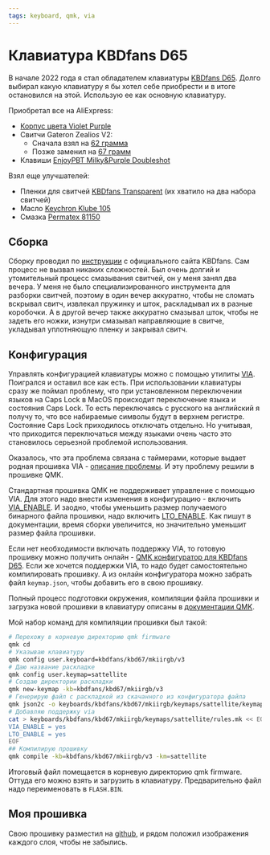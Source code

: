 ```yaml
---
tags: keyboard, qmk, via
---
```


# Клавиатура KBDfans D65

В начале 2022 года я стал обладателем клавиатуры [KBDfans D65][1]. Долго выбирал
какую клавиатуру я бы хотел себе приобрести и в итоге остановился на этой.
Использую ее как основную клавиатуру.

Приобретал все на AliExpress:
- [Корпус цвета Violet Purple][2]
- Свитчи Gateron Zealio*s* V2:
  + Сначала взял на [62 грамма][3]
  + Позже заменил на [67 грамм][4]
- Клавиши [EnjoyPBT Milky&Purple Doubleshot][5]

Взял еще улучшателей:
- Пленки для свитчей [KBDfans Transparent][6] (их хватило на два набора свитчей)
- Масло [Keychron Klube 105][7]
- Смазка [Permatex 81150][8]


## Сборка

Сборку проводил по [инструкции][9] с официального сайта KBDfans. Сам процесс не
вызвал никаких сложностей. Был очень долгий и утомительный процесс смазывания
свитчей, он у меня занял два вечера. У меня не было специализированного
инструмента для разборки свитчей, поэтому в один вечер аккуратно, чтобы не
сломать вскрывал свитч, извлекал пружинку и шток, раскладывал их в разные
коробочки. А в другой вечер также аккуратно смазывал шток, чтобы не задеть его
ножки, изнутри смазывал направляющие в свитче, укладывал уплотняющую пленку и
закрывал свитч.

## Конфигурация

Управлять конфигурацией клавиатуры можно с помощью утилиты [VIA][10].
Поигрался и оставил все как есть. При использовании клавиатуры сразу же поймал
проблему, что при установленном переключении языков на Caps Lock в MacOS
происходит переключение языка и состояния Caps Lock. То есть переключаясь с
русского на английский я получу то, что все набираемые символы будут в верхнем
регистре. Состояние Caps Lock приходилось отключать отдельно. Но учитывая, что
приходится переключаться между языками очень часто это становилось серьезной
проблемой использования.

Оказалось, что эта проблема связана с таймерами, которые выдает родная прошивка
VIA - [описание проблемы][11]. И эту проблему решили в прошивке QMK.


Стандартная прошивка QMK не поддерживает управление с помощью VIA. Для этого
надо внести изменения в конфигурацию - включить [VIA_ENABLE][12]. И заодно,
чтобы уменьшить размер получаемого бинарного файла прошивки, надо включить
[LTO_ENABLE][13]. Как пишут в документации, время сборки увеличится, но
значительно уменьшит размер файла прошивки.

Если нет необходимости включать поддержку VIA, то готовую прошивку можно
получить онлайн - [QMK конфигуратор для KBDfans D65][14]. Если же хочется
поддержки VIA, то надо будет самостоятельно компилировать прошивку. А из онлайн
конфигуратора можно забрать файл `keymap.json`, чтобы добавить его в свою
прошивку.

Полный процесс подготовки окружения, компиляции файла прошивки и загрузка новой
прошивки в клавиатуру описаны в [документации QMK][15].

Мой набор команд для компиляции прошивки был такой:
```bash
# Перехожу в корневую директорию qmk firmware
qmk cd
# Указываю клавиатуру
qmk config user.keyboard=kbdfans/kbd67/mkiirgb/v3
# Даю название раскладке
qmk config user.keymap=sattellite
# Создаю директории раскладки
qmk new-keymap -kb=kbdfans/kbd67/mkiirgb/v3
# Генерирую файл с раскладкой из скачанного из конфигуратора файла
qmk json2c -o keyboards/kbdfans/kbd67/mkiirgb/keymaps/sattellite/keymap.c ~/Downloads/keymap.json
# Добавляю поддержку via
cat > keyboards/kbdfans/kbd67/mkiirgb/keymaps/sattellite/rules.mk << EOF
VIA_ENABLE = yes
LTO_ENABLE = yes
EOF
## Компилирую прошивку
qmk compile -kb=kbdfans/kbd67/mkiirgb/v3 -km=sattellite
```

Итоговый файл помещается в корневую директорию qmk firmware. Оттуда его можно
взять и загрузить в клавиатуру. Предварительно файл надо переименовать в
`FLASH.BIN`.

## Моя прошивка

Свою прошивку разместил на [github][16], и рядом положил изображения каждого
слоя, чтобы не забылись.


[1]:  https://kbdfans.com/products/icd65-mechanical-keyboard-kit
[2]:  https://aliexpress.com/item/1005002300724821.html
[3]:  https://aliexpress.com/item/1005002050402909.html?sku_id=12000018558464849
[4]:  https://aliexpress.com/item/1005002050402909.html?sku_id=12000018558471873
[5]:  https://aliexpress.com/item/1005003504374566.html
[6]:  https://aliexpress.com/item/1005002147892603.html?sku_id=12000018890780033
[7]:  https://aliexpress.com/item/1005003226619341.html?sku_id=12000024746449222
[8]:  https://aliexpress.com/item/1005003318129422.html
[9]:  https://shimo.im/docs/GxgK8YQX9pCcHqwh/read
[10]: https://www.caniusevia.com
[11]: https://github.com/the-via/keyboards/issues/551
[12]: https://www.caniusevia.com/docs/configuring_qmk#create-a-via-keymap-directory-and-files-in-qmk-source
[13]: https://github.com/qmk/qmk_firmware/blob/master/docs/config_options.md
[14]: https://config.qmk.fm/#/kbdfans/kbd67/mkiirgb/v3/LAYOUT_65_ansi_blocker
[15]: https://docs.qmk.fm/#/newbs
[16]: https://github.com/sattellite/keyboard/tree/main/kbdfans/d65
